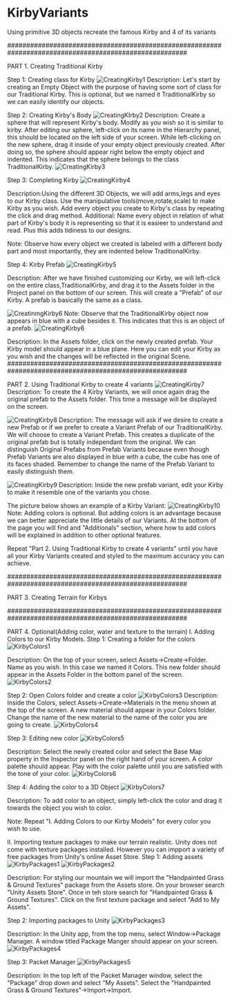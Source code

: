 # KirbyVariants
Using primitive 3D objects recreate the famous Kirby and 4 of its variants

#######################################################################################################

PART 1. Creating Traditional Kirby

Step 1: Creating class for Kirby
![CreatingKirby1](https://github.com/MegretMendez/KirbyVariants/assets/142510070/8e7439ff-ca1d-470e-aeb2-2926b03b2d1f)
Description: Let's start by creating an Empty Object with the purpose of having some sort of class for our Traditional Kirby. This is optional, but we named it TraditionalKirby so we can easily identify our objects.

Step 2: Creating Kirby's Body
![CreatingKIrby2](https://github.com/MegretMendez/KirbyVariants/assets/142510070/f53d983b-2ca2-43f1-a0bc-9f9a381e5ee8)
Description: Create a sphere that will represent Kirby's body. Modify as you wish so it is similar to kirby. After editing our sphere, left-click on its name in the Hierarchy panel, this should be located on the left side of your screen. While left-clicking on the new sphere, drag it inside of your empty object previously created. After doing so, the sphere should appear right below the empty object and indented. This indicates that the sphere belongs to the class TraditionalKirby.
![CreatingKirby3](https://github.com/MegretMendez/KirbyVariants/assets/142510070/8c5711b2-d8d4-493a-aaa4-1f9278f517b8)

Step 3: Completing Kirby
![CreatingKirby4](https://github.com/MegretMendez/KirbyVariants/assets/142510070/b11229b7-dd32-4469-8af1-fd96f679645d)

Description:Using the different 3D Objects, we will add arms,legs and eyes to our Kirby class. Use the manipulative tools(move,rotate,scale) to make Kirby as you wish. Add every object you create to Kirby's class by repeating the click and drag method. Additional: Name every object in relation of what part of Kirby's body it is representing so that it is easieer to understand and read. Plus this adds tidiness to our designs.

Note: Observe how every object we created is labeled with a different body part and most importantly, they are indented below TraditionalKirby.

Step 4: Kirby Prefab
![CreatingKirby5](https://github.com/MegretMendez/KirbyVariants/assets/142510070/df68200b-d691-4a13-b5fa-7f528a10b093)

Description: After we have finished customizing our Kirby, we will left-click on the entire class,TraditionalKirby, and drag it to the Assets folder in the Project panel on the bottom of our screen. This will create a "Prefab" of our Kirby. A prefab is basically the same as a class. 

![CreatinmgKirby6](https://github.com/MegretMendez/KirbyVariants/assets/142510070/f0525277-3904-4ae3-88e8-78e5b493bb98)
Note: Observe that the TraditionalKirby object now appears in blue with a cube besides it. This indicates that this is an object of a prefab.
![CreatingKirby6](https://github.com/MegretMendez/KirbyVariants/assets/142510070/c214463c-0df6-4ce6-b21c-fbfdd73f393b)

Description: In the Assets folder, click on the newly created prefab. Your Kirby model should appear in a blue plane. Here you can edit your Kirby as you wish and the changes will be reflected in the original Scene.
#######################################################################################################

PART 2. Using Traditional Kirby to create 4 variants
![CreatingKirby7](https://github.com/MegretMendez/KirbyVariants/assets/142510070/142a0938-3b5d-4cf8-a468-16194ecbf923)
Description: To create the 4 Kirby Variants, we will once again drag the original prefab to the Assets folder. This time a message will be displayed on the screen. 

![CreatingKirby8](https://github.com/MegretMendez/KirbyVariants/assets/142510070/20e150ac-748d-4aac-9692-840bf90bba63)
Description: The message will ask if we desire to create a new Prefab or if we prefer to create a Variant Prefab of our TraditionalKirby. We will choose to create a Variant Prefab. This creates a duplicate of the original prefab but is totally independant from the original. We can distinguish Original Prefabs from Prefab Variants because even though Prefab Variants are also displayed in blue with a cube, the cube has one of its faces shaded. Remember to change the name of the Prefab Variant to easily distinguish them. 

![CreatingKirby9](https://github.com/MegretMendez/KirbyVariants/assets/142510070/c8a9408d-c30d-426a-9003-4583077d9949)
Description: Inside the new prefab variant, edit your Kirby to make it resemble one of the variants you chose. 

The picture below shows an example of a Kirby Variant: 
![CreatingKirby10](https://github.com/MegretMendez/KirbyVariants/assets/142510070/dd2ed439-05c7-4d31-afdf-3b1718f92bcc)
Note: Adding colors is optional. But adding colors is an advantage because we can better appreciate the little details of our Variants. At the bottom of the page you will find and "Additionals" section, where how to add colors will be explained in addition to other optional features.

Repeat "Part 2. Using Traditional Kirby to create 4 variants" until you have all your Kirby Variants created and styled to the maximum accuracy you can achieve.

#######################################################################################################

PART 3. Creating Terrain for Kirbys

#######################################################################################################

PART 4. Optional(Adding color, water and texture to the terrain)
I. Adding Colors to our Kirby Models.
Step 1: Creating a folder for the colors
![KirbyColors1](https://github.com/MegretMendez/KirbyVariants/assets/142510070/25465d6b-f3ca-4be8-9b88-0a1e420d649b)

Description: On the top of your screen, select Assets->Create->Folder. Name as you wish. In this case we named it Colors. This new folder should appear in the Assets Folder in the bottom panel of the screen. 
![KirbyColors2](https://github.com/MegretMendez/KirbyVariants/assets/142510070/ce144417-c8fe-423a-9f07-cc07eebcb3a2)


Step 2: Open Colors folder and create a color
![KirbyColors3](https://github.com/MegretMendez/KirbyVariants/assets/142510070/6404604b-c2d7-479f-abfe-14a5c9df078e)
Description: Inside the Colors, select Assets->Create->Materials in the menu shown at the top of the screen. A new material should appear in your Colors folder. Change the name of the new material to the name of the color you are going to create.
![KirbyColors4](https://github.com/MegretMendez/KirbyVariants/assets/142510070/118d8230-a988-446b-be78-8497afa4440b)

Step 3: Editing new color
![KirbyColors5](https://github.com/MegretMendez/KirbyVariants/assets/142510070/7e52276e-b132-4d28-a702-350ba4f810d6)

Description: Select the newly created color and select the Base Map property in the Inspector panel on the right hand of your screen. A color palette should appear. Play with the color palette until you are satisfied with the tone of your color. 
![KirbyColors6](https://github.com/MegretMendez/KirbyVariants/assets/142510070/c5353a49-4525-46e6-aa0f-df96479c70a8)

Step 4: Adding the color to a 3D Object
![KirbyColors7](https://github.com/MegretMendez/KirbyVariants/assets/142510070/393395f5-391d-4166-a0f5-4700bba689cb)


Description: To add color to an object, simply left-click the color and drag it towards the object you wish to color. 

Note: Repeat "I. Adding Colors to our Kirby Models" for every color you wish to use.

II. Importing texture packages to make our terrain realistic.
Unity does not come with texture packages installed. However you can impport a variety of free packages from Unity's online Asset Store.
Step 1: Adding assets
![KirbyPackages1](https://github.com/MegretMendez/KirbyVariants/assets/142510070/fa41a7a1-0f48-4e86-b125-24f853e57c1e)
![KirbyPackages2](https://github.com/MegretMendez/KirbyVariants/assets/142510070/e0a4027a-ee3a-474f-bf60-e12cfc0f1d33)

Description: For styling our mountain we will import the "Handpainted Grass & Ground Textures" package from the Assets store. On your browser search "Unity Assets Store". Once in teh store search for "Handpainted Grass & Ground Textures". Click on the first texture package and select "Add to My Assets". 

Step 2: Importing packages to Unity
![KirbyPackages3](https://github.com/MegretMendez/KirbyVariants/assets/142510070/d4e68d1f-e3de-4957-b790-148bd3e0aefc)

Description: In the Unity app, from the top menu, select Window->Package Manager. A window titled Package Manger should appear on your screen.
![KirbyPackages4](https://github.com/MegretMendez/KirbyVariants/assets/142510070/a016d4d4-b978-48d6-a392-0eb2e0265086)

Step 3: Packet Manager
![KirbyPackages5](https://github.com/MegretMendez/KirbyVariants/assets/142510070/77cf7c0f-a8be-4716-a381-1315b2ba474d)

Description: In the top left of the Packet Manager window, select the "Package" drop down and select "My Assets". Select the "Handpainted Grass & Ground Textures"->Import->Import.


